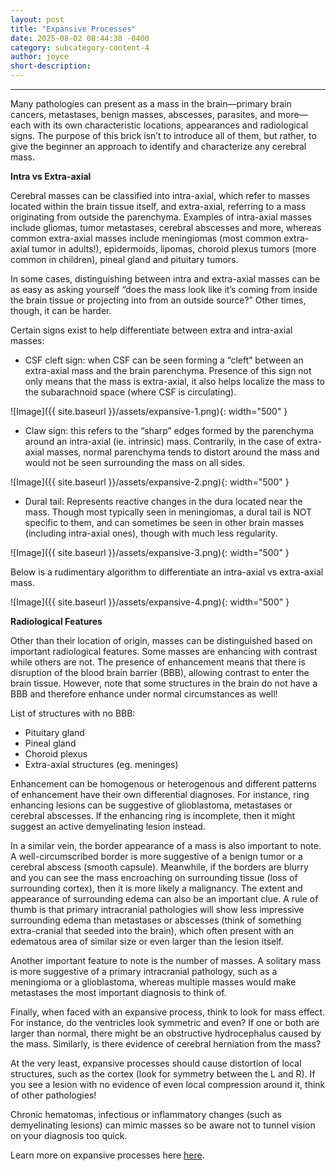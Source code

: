 ```yaml
---
layout: post
title: "Expansive Processes"
date: 2025-08-02 08:44:38 -0400
category: subcategory-content-4
author: joyce
short-description: 
---
```


-----

Many pathologies can present as a mass in the brain—primary brain cancers, metastases, benign masses, abscesses, parasites, and more—each with its own characteristic locations, appearances and radiological signs. The purpose of this brick isn’t to introduce all of them, but rather, to give the beginner an approach to identify and characterize any cerebral mass.

<b>Intra vs Extra-axial</b>

Cerebral masses can be classified into intra-axial, which refer to masses located within the brain tissue itself, and extra-axial, referring to a mass originating from outside the parenchyma. 
Examples of intra-axial masses include gliomas, tumor metastases, cerebral abscesses and more, whereas common extra-axial masses include meningiomas (most common extra-axial tumor in adults!), epidermoids, lipomas, choroid plexus tumors (more common in children), pineal gland and pituitary tumors. 


In some cases, distinguishing between intra and extra-axial masses can be as easy as asking yourself “does the mass look like it’s coming from inside the brain tissue or projecting into from an outside source?” Other times, though, it can be harder.


Certain signs exist to help differentiate between extra and intra-axial masses:

-	CSF cleft sign: when CSF can be seen forming a “cleft” between an extra-axial mass and the brain parenchyma.
  Presence of this sign not only means that the mass is extra-axial, it also helps localize the mass to the subarachnoid space (where CSF is circulating).

![Image]({{ site.baseurl }}/assets/expansive-1.png){: width="500" }


-	Claw sign: this refers to the “sharp” edges formed by the parenchyma around an intra-axial (ie. intrinsic) mass.
  Contrarily, in the case of extra-axial masses, normal parenchyma tends to distort around the mass and would not be seen surrounding the mass on all sides. 

![Image]({{ site.baseurl }}/assets/expansive-2.png){: width="500" }


-	Dural tail: Represents reactive changes in the dura located near the mass.
  Though most typically seen in meningiomas, a dural tail is NOT specific to them, and can sometimes be seen in other brain masses (including intra-axial ones), though with much less regularity. 

![Image]({{ site.baseurl }}/assets/expansive-3.png){: width="500" }


Below is a rudimentary algorithm to differentiate an intra-axial vs extra-axial mass.

![Image]({{ site.baseurl }}/assets/expansive-4.png){: width="500" }


<b> Radiological Features </b>


Other than their location of origin, masses can be distinguished based on important radiological features.
Some masses are enhancing with contrast while others are not. The presence of enhancement means that there is disruption of the blood brain barrier (BBB), allowing contrast to enter the brain tissue. However, note that some structures in the brain do not have a BBB and therefore enhance under normal circumstances as well!


List of structures with no BBB:
-	Pituitary gland
-	Pineal gland
-	Choroid plexus
-	Extra-axial structures (eg. meninges)

  
Enhancement can be homogenous or heterogenous and different patterns of enhancement have their own differential diagnoses. For instance, ring enhancing lesions can be suggestive of glioblastoma, metastases or cerebral abscesses. If the enhancing ring is incomplete, then it might suggest an active demyelinating lesion instead.


In a similar vein, the border appearance of a mass is also important to note. A well-circumscribed border is more suggestive of a benign tumor or a cerebral abscess (smooth capsule). Meanwhile, if the borders are blurry and you can see the mass encroaching on surrounding tissue (loss of surrounding cortex), then it is more likely a malignancy. The extent and appearance of surrounding edema can also be an important clue. A rule of thumb is that primary intracranial pathologies will show less impressive surrounding edema than metastases or abscesses (think of something extra-cranial that seeded into the brain), which often present with an edematous area of similar size or even larger than the lesion itself. 


Another important feature to note is the number of masses. A solitary mass is more suggestive of a primary intracranial pathology, such as a meningioma or a glioblastoma, whereas multiple masses would make metastases the most important diagnosis to think of.


Finally, when faced with an expansive process, think to look for mass effect. For instance, do the ventricles look symmetric and even? If one or both are larger than normal, there might be an obstructive hydrocephalus caused by the mass. Similarly, is there evidence of cerebral herniation from the mass? 

At the very least, expansive processes should cause distortion of local structures, such as the cortex (look for symmetry between the L and R). If you see a lesion with no evidence of even local compression around it, think of other pathologies! 

Chronic hematomas, infectious or inflammatory changes (such as demyelinating lesions) can mimic masses so be aware not to tunnel vision on your diagnosis too quick.

Learn more on expansive processes here <a href="https://radiology.queensu.ca/source/Radiology/neuro_module_part_5.pdf">here</a>. 

